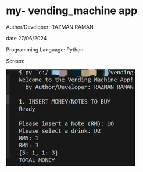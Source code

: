 
# my- vending_machine app

Author/Developer: RAZMAN RAMAN

date 27/06/2024

Programming Language:
Python 

Screen:

![Alt text](vending_machine-app-screen.jpg)

